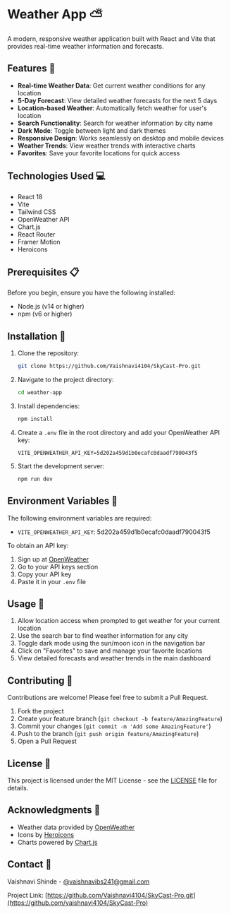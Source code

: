 # Weather App ⛅

A modern, responsive weather application built with React and Vite that provides real-time weather information and forecasts.

## Features 🌟

- **Real-time Weather Data**: Get current weather conditions for any location
- **5-Day Forecast**: View detailed weather forecasts for the next 5 days
- **Location-based Weather**: Automatically fetch weather for user's location
- **Search Functionality**: Search for weather information by city name
- **Dark Mode**: Toggle between light and dark themes
- **Responsive Design**: Works seamlessly on desktop and mobile devices
- **Weather Trends**: View weather trends with interactive charts
- **Favorites**: Save your favorite locations for quick access

## Technologies Used 💻

- React 18
- Vite
- Tailwind CSS
- OpenWeather API
- Chart.js
- React Router
- Framer Motion
- Heroicons

## Prerequisites 📋

Before you begin, ensure you have the following installed:
- Node.js (v14 or higher)
- npm (v6 or higher)

## Installation 🚀

1. Clone the repository:
   ```bash
   git clone https://github.com/Vaishnavi4104/SkyCast-Pro.git
   ```

2. Navigate to the project directory:
   ```bash
   cd weather-app
   ```

3. Install dependencies:
   ```bash
   npm install
   ```

4. Create a `.env` file in the root directory and add your OpenWeather API key:
   ```env
   VITE_OPENWEATHER_API_KEY=5d202a459d1b0ecafc0daadf790043f5
   ```

5. Start the development server:
   ```bash
   npm run dev
   ```

## Environment Variables 🔑

The following environment variables are required:

- `VITE_OPENWEATHER_API_KEY`: 5d202a459d1b0ecafc0daadf790043f5

To obtain an API key:
1. Sign up at [OpenWeather](https://openweathermap.org/)
2. Go to your API keys section
3. Copy your API key
4. Paste it in your `.env` file

## Usage 📱

1. Allow location access when prompted to get weather for your current location
2. Use the search bar to find weather information for any city
3. Toggle dark mode using the sun/moon icon in the navigation bar
4. Click on "Favorites" to save and manage your favorite locations
5. View detailed forecasts and weather trends in the main dashboard

## Contributing 🤝

Contributions are welcome! Please feel free to submit a Pull Request.

1. Fork the project
2. Create your feature branch (`git checkout -b feature/AmazingFeature`)
3. Commit your changes (`git commit -m 'Add some AmazingFeature'`)
4. Push to the branch (`git push origin feature/AmazingFeature`)
5. Open a Pull Request

## License 📄

This project is licensed under the MIT License - see the [LICENSE](LICENSE) file for details.

## Acknowledgments 🙏

- Weather data provided by [OpenWeather](https://openweathermap.org/)
- Icons by [Heroicons](https://heroicons.com/)
- Charts powered by [Chart.js](https://www.chartjs.org/)

## Contact 📧

Vaishnavi Shinde - [@vaishnavibs241@gmail.com](https://github.com/vaishnavi4104)

Project Link: [https://github.com/Vaishnavi4104/SkyCast-Pro.git](https://github.com/vaishnavi4104/SkyCast-Pro) 